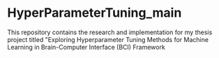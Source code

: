 # HyperParameterTuning_main
 This repository contains the research and implementation for my thesis project titled "Exploring Hyperparameter Tuning Methods for Machine Learning in Brain-Computer Interface (BCI) Framework

